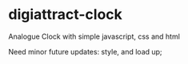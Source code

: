 # digiattract-clock

Analogue Clock with simple javascript, css and html

Need minor future updates: style, and load up;
